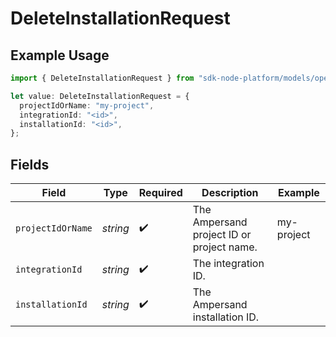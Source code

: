 # DeleteInstallationRequest

## Example Usage

```typescript
import { DeleteInstallationRequest } from "sdk-node-platform/models/operations";

let value: DeleteInstallationRequest = {
  projectIdOrName: "my-project",
  integrationId: "<id>",
  installationId: "<id>",
};
```

## Fields

| Field                                     | Type                                      | Required                                  | Description                               | Example                                   |
| ----------------------------------------- | ----------------------------------------- | ----------------------------------------- | ----------------------------------------- | ----------------------------------------- |
| `projectIdOrName`                         | *string*                                  | :heavy_check_mark:                        | The Ampersand project ID or project name. | my-project                                |
| `integrationId`                           | *string*                                  | :heavy_check_mark:                        | The integration ID.                       |                                           |
| `installationId`                          | *string*                                  | :heavy_check_mark:                        | The Ampersand installation ID.            |                                           |